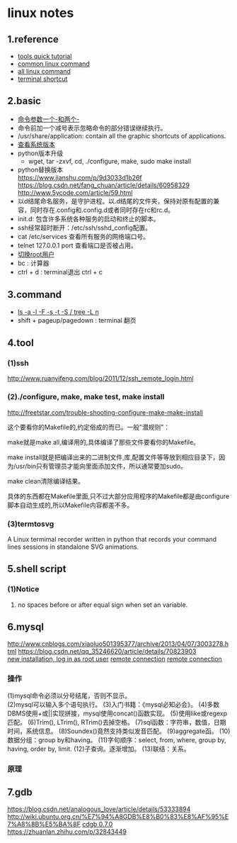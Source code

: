 # linux notes

## 1.reference

+ [tools quick tutorial](http://linuxtools-rst.readthedocs.io/zh_CN/latest/base/01_use_man.html)
+ [common linux command](https://www.cnblogs.com/peida/archive/2012/12/05/2803591.html)
+ [all linux command](http://www.runoob.com/linux/linux-command-manual.html)
+ [terminal shortcut](https://www.cnblogs.com/cobbliu/p/3629772.html)

## 2.basic

+ [命令参数一个-和两个-](https://www.zhihu.com/question/41366215)
+ 命令前加一个减号表示忽略命令的部分错误继续执行。
+ /usr/share/application: contain all the graphic shortcuts of applications.
+ [查看系统版本](https://blog.csdn.net/u011669700/article/details/79443134)
+ python版本升级  
  + wget, tar -zxvf, cd, ./configure, make, sudo make install
+ python替换版本  
  <https://www.jianshu.com/p/9d3033d1b26f>
  <https://blog.csdn.net/fang_chuan/article/details/60958329>
  <http://www.5ycode.com/article/59.html>
+ 以d结尾命名服务，是守护进程。以.d结尾的文件夹，保持对原有配置的兼容，同时存在.config和.config.d或者同时存在rc和rc.d。
+ init.d: 包含许多系统各种服务的启动和终止的脚本。
+ ssh经常超时断开：/etc/ssh/sshd_config配置。
+ cat /etc/services 查看所有服务的网络端口号。
+ telnet 127.0.0.1 port 查看端口是否被占用。
+ [切换root用户](https://www.cnblogs.com/weiweiqiao99/archive/2010/11/10/1873761.html)
+ bc : 计算器
+ ctrl + d : terminal退出  ctrl + c

## 3.command

+ [ls -a -l -F -s -t -S / tree -L n](https://blog.csdn.net/xuehuafeiwu123/article/details/53817161)
+ shift + pageup/pagedown : terminal 翻页

## 4.tool

### (1)ssh

<http://www.ruanyifeng.com/blog/2011/12/ssh_remote_login.html>

### (2)./configure, make, make test, make install

<http://freetstar.com/trouble-shooting-configure-make-make-install>

这个要看你的Makefile的,约定俗成的而已。一般"潜规则"：

make就是make all,编译用的,具体编译了那些文件要看你的Makefile。

make install就是把编译出来的二进制文件,库,配置文件等等放到相应目录下，因为/usr/bin只有管理员才能向里面添加文件，所以通常要加sudo。

make clean清除编译结果。

具体的东西都在Makefile里面,只不过大部分应用程序的Makefile都是由configure脚本自动生成的,所以Makefile内容都差不多。

### (3)termtosvg

A Linux termimal recorder written in python that records your command lines sessions in standalone SVG animations.

## 5.shell script

### (1)Notice

1) no spaces before or after equal sign when set an variable.

## 6.mysql

<http://www.cnblogs.com/xiaoluo501395377/archive/2013/04/07/3003278.html>
<https://blog.csdn.net/qq_35246620/article/details/70823903>  
[new installation, log in as root user](https://stackoverflow.com/questions/39281594/error-1698-28000-access-denied-for-user-rootlocalhost)
[remote connection](https://devdocs.magento.com/guides/v2.0/install-gde/prereq/mysql_remote.html)
[remote connection](https://www.cnblogs.com/XL-Liang/archive/2012/05/03/2481310.html)

### 操作

(1)mysql命令必须以分号结尾，否则不显示。  
(2)mysql可以输入多个语句执行。
(3)入门书籍：《mysql必知必会》。
(4)多数DBMS使用+或||实现拼接，mysql使用concat()函数实现。
(5)使用like或regexp匹配。
(6)Trim(), LTrim(), RTrim()去掉空格。
(7)sql函数：字符串，数值，日期时间，系统信息。
(8)Soundex()竟然支持类似发音匹配。
(9)aggregate函。
(10)数据分组：group by和having。
(11)字句顺序：select, from, where, group by, having, order by, limit.
(12)子查询。逐渐增加。
(13)联结：关系。

### 原理

## 7.gdb

<https://blog.csdn.net/analogous_love/article/details/53333894>
<http://wiki.ubuntu.org.cn/%E7%94%A8GDB%E8%B0%83%E8%AF%95%E7%A8%8B%E5%BA%8F>
[cdgb 0.7.0](https://cgdb.github.io/)
<https://zhuanlan.zhihu.com/p/32843449>